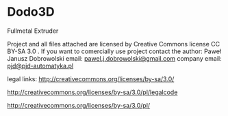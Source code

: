 Dodo3D
======

Fullmetal Extruder

Project and all files attached are licensed by Creative Commons license CC BY-SA 3.0 . If you want to comercially use project contact the author:
Paweł Janusz Dobrowolski
email: pawel.j.dobrowolski@gmail.com
company email: pjd@pjd-automatyka.pl


legal links:
http://creativecommons.org/licenses/by-sa/3.0/

http://creativecommons.org/licenses/by-sa/3.0/pl/legalcode

http://creativecommons.org/licenses/by-sa/3.0/pl/
